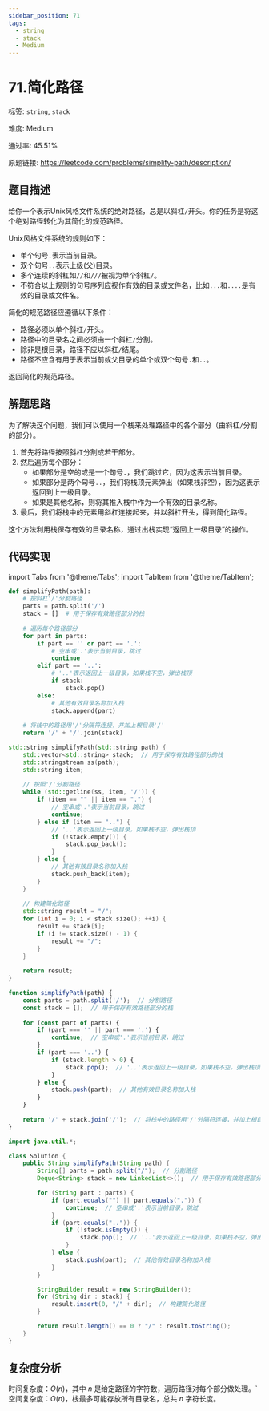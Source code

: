 ```yaml
---
sidebar_position: 71
tags:
  - string
  - stack
  - Medium
---
```


# 71.简化路径

标签: `string`, `stack`

难度: Medium

通过率: 45.51%

原题链接: https://leetcode.com/problems/simplify-path/description/

## 题目描述
给你一个表示Unix风格文件系统的绝对路径，总是以斜杠`/`开头。你的任务是将这个绝对路径转化为其简化的规范路径。

Unix风格文件系统的规则如下：
- 单个句号`.`表示当前目录。
- 双个句号`..`表示上级(父)目录。
- 多个连续的斜杠如`//`和`///`被视为单个斜杠`/`。
- 不符合以上规则的句号序列应视作有效的目录或文件名，比如`...`和`....`是有效的目录或文件名。

简化的规范路径应遵循以下条件：
- 路径必须以单个斜杠`/`开头。
- 路径中的目录名之间必须由一个斜杠`/`分割。
- 除非是根目录，路径不应以斜杠`/`结尾。
- 路径不应含有用于表示当前或父目录的单个或双个句号`.`和`..`。

返回简化的规范路径。

## 解题思路
为了解决这个问题，我们可以使用一个栈来处理路径中的各个部分（由斜杠`/`分割的部分）。
1. 首先将路径按照斜杠分割成若干部分。
2. 然后遍历每个部分： 
   - 如果部分是空的或是一个句号`.`，我们跳过它，因为这表示当前目录。
   - 如果部分是两个句号`..`，我们将栈顶元素弹出（如果栈非空），因为这表示返回到上一级目录。
   - 如果是其他名称，则将其推入栈中作为一个有效的目录名称。
3. 最后，我们将栈中的元素用斜杠连接起来，并以斜杠开头，得到简化路径。

这个方法利用栈保存有效的目录名称，通过出栈实现“返回上一级目录”的操作。

## 代码实现
import Tabs from '@theme/Tabs';
import TabItem from '@theme/TabItem';

<Tabs>
<TabItem value="python" label="Python">

```python
def simplifyPath(path):
    # 按斜杠'/'分割路径
    parts = path.split('/')
    stack = []  # 用于保存有效路径部分的栈
    
    # 遍历每个路径部分
    for part in parts:
        if part == '' or part == '.':
            # 空串或'.'表示当前目录，跳过
            continue
        elif part == '..':
            # '..'表示返回上一级目录，如果栈不空，弹出栈顶
            if stack:
                stack.pop()
        else:
            # 其他有效目录名称加入栈
            stack.append(part)
    
    # 将栈中的路径用'/'分隔符连接，并加上根目录'/'
    return '/' + '/'.join(stack)
```

</TabItem>
<TabItem value="cpp" label="C++">

```cpp
std::string simplifyPath(std::string path) {
    std::vector<std::string> stack;  // 用于保存有效路径部分的栈
    std::stringstream ss(path);
    std::string item;
    
    // 按照'/'分割路径
    while (std::getline(ss, item, '/')) {
        if (item == "" || item == ".") {
            // 空串或'.'表示当前目录，跳过
            continue;
        } else if (item == "..") {
            // '..'表示返回上一级目录，如果栈不空，弹出栈顶
            if (!stack.empty()) {
                stack.pop_back();
            }
        } else {
            // 其他有效目录名称加入栈
            stack.push_back(item);
        }
    }
    
    // 构建简化路径
    std::string result = "/";
    for (int i = 0; i < stack.size(); ++i) {
        result += stack[i];
        if (i != stack.size() - 1) {
            result += "/";
        }
    }
    
    return result;
}
```

</TabItem>
<TabItem value="javascript" label="JavaScript">

```javascript
function simplifyPath(path) {
    const parts = path.split('/');  // 分割路径
    const stack = [];  // 用于保存有效路径部分的栈
    
    for (const part of parts) {
        if (part === '' || part === '.') {
            continue;  // 空串或'.'表示当前目录，跳过
        }
        if (part === '..') {
            if (stack.length > 0) {
                stack.pop();  // '..'表示返回上一级目录，如果栈不空，弹出栈顶
            }
        } else {
            stack.push(part);  // 其他有效目录名称加入栈
        }
    }
    
    return '/' + stack.join('/');  // 将栈中的路径用'/'分隔符连接，并加上根目录'/'
}
```

</TabItem>
<TabItem value="java" label="Java">

```java
import java.util.*;

class Solution {
    public String simplifyPath(String path) {
        String[] parts = path.split("/");  // 分割路径
        Deque<String> stack = new LinkedList<>();  // 用于保存有效路径部分的栈

        for (String part : parts) {
            if (part.equals("") || part.equals(".")) {
                continue;  // 空串或'.'表示当前目录，跳过
            }
            if (part.equals("..")) {
                if (!stack.isEmpty()) {
                    stack.pop();  // '..'表示返回上一级目录，如果栈不空，弹出栈顶
                }
            } else {
                stack.push(part);  // 其他有效目录名称加入栈
            }
        }

        StringBuilder result = new StringBuilder();
        for (String dir : stack) {
            result.insert(0, "/" + dir);  // 构建简化路径
        }

        return result.length() == 0 ? "/" : result.toString();
    }
}
```

</TabItem>
</Tabs>

## 复杂度分析
时间复杂度：$O(n)$，其中 $n$ 是给定路径的字符数，遍历路径对每个部分做处理。`空间复杂度：$O(n)$，栈最多可能存放所有目录名，总共 $n$ 字符长度。
